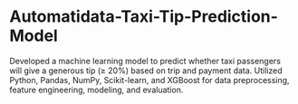 # Automatidata-Taxi-Tip-Prediction-Model
Developed a machine learning model to predict whether taxi passengers will give a generous tip (≥ 20%) based on trip and payment data. Utilized Python, Pandas, NumPy, Scikit-learn, and XGBoost for data preprocessing, feature engineering, modeling, and evaluation.
